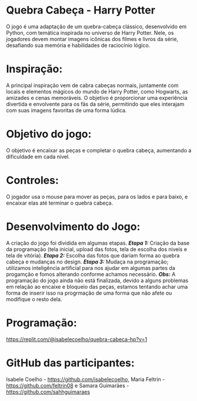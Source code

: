 ﻿# Quebra Cabeça - Harry Potter
O jogo é uma adaptação de um quebra-cabeça clássico, desenvolvido em Python, com temática inspirada no universo de Harry Potter. Nele, os jogadores devem montar imagens icônicas dos filmes e livros da série, desafiando sua memória e habilidades de raciocínio lógico.
# Inspiração: 
A principal inspiração vem de cabra cabeças normais, juntamente com locais e elementos mágicos do mundo de Harry Potter, como Hogwarts, as amizades e cenas memoráveis. O objetivo é proporcionar uma experiência divertida e envolvente para os fãs da série, permitindo que eles interajam com suas imagens favoritas de uma forma lúdica.
# Objetivo do jogo:
O objetivo é encaixar as peças e completar o quebra cabeça, aumentando a dificuldade em cada nível.
# Controles:
O jogador usa o mouse para mover as peças, para os lados e para baixo, e encaixar elas até terminar o quebra cabeça.
# Desenvolvimento do Jogo: 
A criação do jogo foi dividida em algumas etapas. 
***Etapa 1:*** Criação da base da programação (tela inicial, upload das fotos, tela de escolha dos niveis e tela de vitória). 
***Etapa 2:*** Escolha das fotos que dariam forma ao quebra cabeça e mudanças no design.
***Etapa 3:*** Mudaça na programação; utilizamos inteligência artificial para nos ajudar em algumas partes da progamção e fomos alterando conforme achamos necessário. 
***Obs:*** A programação do jogo ainda não está finalizada, devido a alguns problemas em relação ao encaixe e bloqueio das peças, estamos tentando achar uma forma de inserir isso na progrmação de uma forma que não afete ou modifique o resto dela.
# Programação:
https://replit.com/@isabelecoelho/quebra-cabeca-hp?v=1
# GitHub das participantes:
Isabele Coelho - https://github.com/isabelecoelho, Maria Feltrin - https://github.com/feltrin08 e Samara Guimarães - https://github.com/sahhguimaraes
